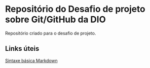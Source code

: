 # Repositório do Desafio de projeto sobre Git/GitHub da DIO
Repositório criado para o desafio de projeto.

## Links úteis
[Sintaxe básica Markdown](https://www.markdownguide.org/basic-syntax/)
